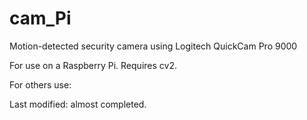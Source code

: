 # cam_Pi
Motion-detected security camera using Logitech QuickCam Pro 9000

For use on a Raspberry Pi. Requires cv2.

For others use: 

Last modified: almost completed.
